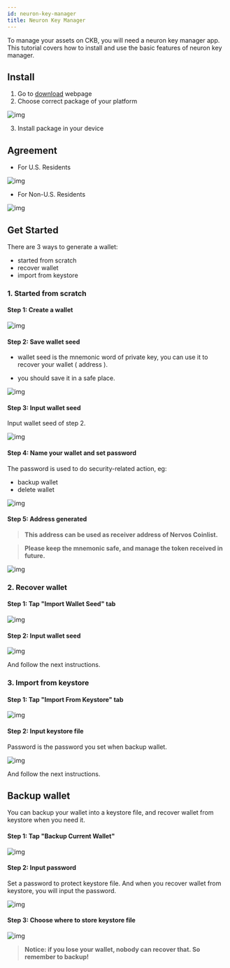 ```yaml
---
id: neuron-key-manager
title: Neuron Key Manager
---
```


To manage your assets on CKB, you will need a neuron key manager app. This tutorial covers how to install and use the basic features of neuron key manager.

## Install

1. Go to [download](https://github.com/nervosnetwork/neuron-key-manager/releases) webpage
2. Choose correct package of your platform
   
![img](assets/neuron-key-manager/download.png)

3. Install package in your device

## Agreement

- For U.S. Residents

![img](assets/neuron-key-manager/us.png)

- For Non-U.S. Residents

![img](assets/neuron-key-manager/non-us.png)

## Get Started

There are 3 ways to generate a wallet:
- started from scratch
- recover wallet 
- import from keystore

### 1. Started from scratch

#### Step 1: Create a wallet

![img](assets/neuron-key-manager/from-scratch.md.png)

#### Step 2: Save wallet seed

- wallet seed is the mnemonic word of private key, you can use it to recover your wallet ( address ).

- you should save it in a safe place.

![img](assets/neuron-key-manager/save-seed.png)

#### Step 3: Input wallet seed

Input wallet seed of step 2.

![img](assets/neuron-key-manager/input-seed.png)

#### Step 4: Name your wallet and set password

The password is used to do security-related action, eg:
- backup wallet
- delete wallet 

![img](assets/neuron-key-manager/name-password.png)

#### Step 5: Address generated 

> **This address can be used as receiver address of Nervos Coinlist.**

> **Please keep the mnemonic safe, and manage the token received in future.**

![img](assets/neuron-key-manager/address.png)

### 2. Recover wallet 

#### Step 1: Tap "Import Wallet Seed" tab

![img](assets/neuron-key-manager/home.png)

#### Step 2: Input wallet seed

![img](assets/neuron-key-manager/input-seed.png)

And follow the next instructions.

### 3. Import from keystore

#### Step 1: Tap "Import From Keystore" tab

![img](assets/neuron-key-manager/home.png)

#### Step 2: Input keystore file

Password is the password you set when backup wallet.

![img](assets/neuron-key-manager/from-keystore.png)

And follow the next instructions.

## Backup wallet

You can backup your wallet into a keystore file, and recover wallet from keystore when you need it.

#### Step 1: Tap "Backup Current Wallet"

![img](assets/neuron-key-manager/to-keystore.png)

#### Step 2: Input password

Set a password to protect keystore file. And when you recover wallet from keystore, you will input the password.

![img](assets/neuron-key-manager/keystore-password.png)

#### Step 3: Choose where to store keystore file

![img](assets/neuron-key-manager/keystore-path.png)

> **Notice: if you lose your wallet, nobody can recover that. So remember to backup!**